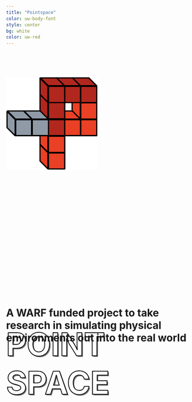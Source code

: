 ```yaml
---
title: "Pointspace"
color: uw-body-font
style: center
bg: white
color: uw-red
---
```






<style type="text/css">

    .parallax {
    /* The image used */
    background-image: url("images/background.jpg");

    /* Set a specific height */
    height: 500px;

    /* Create the parallax scrolling effect */
    background-attachment: fixed;
    background-position: center;
    background-repeat: no-repeat;
    background-size: cover;
    
  padding: 70px 0;
  font-size: 9vw;
  color:white;
  font-weight: bold;
  -webkit-text-stroke: 2px black;
  text-shadow: 3px 3px rgba(0,0,0,.5);
 
 

 
</style>

<div class="parallax"> 
<img src ="images/logo-darkedges.png" width=250px>
<br>            
<br>
<br>
<br>

POINT SPACE
</div>

<br>

# A WARF funded project to take research in simulating physical environments out into the real world

